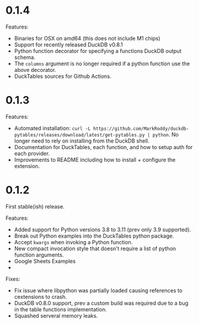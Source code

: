 
# 0.1.4

Features:
* Binaries for OSX on amd64 (this does not include M1 chips)
* Support for recently released DuckDB v0.8.1
* Python function decorator for specifying a functions DuckDB output schema.
* The `columns` argument is no longer required if a python function use the above decorator.
* DuckTables sources for Github Actions.

# 0.1.3

Features:
* Automated installation: `curl -L https://github.com/MarkRoddy/duckdb-pytables/releases/download/latest/get-pytables.py | python`. No longer need to rely on installing from the DuckDB shell.
* Documentation for DuckTables, each function, and how to setup auth for each provider.
* Improvements to README including how to install + configure the extension.

# 0.1.2
First stable(ish) release.

Features:
* Added support for Python versions 3.8 to 3.11 (prev only 3.9 supported).
* Break out Python examples into the DuckTables python package.
* Accept `kwargs` when invoking a Python function.
* New compact invocation style that doesn't require a list of python function arguments.
* Google Sheets Examples
* 

Fixes:
* Fix issue where libpython was partially loaded causing references to cextensions to crash.
* DuckDB v0.8.0 support, prev a custom build was required due to a bug in the table functions implementation.
* Squashed serveral memory leaks.
